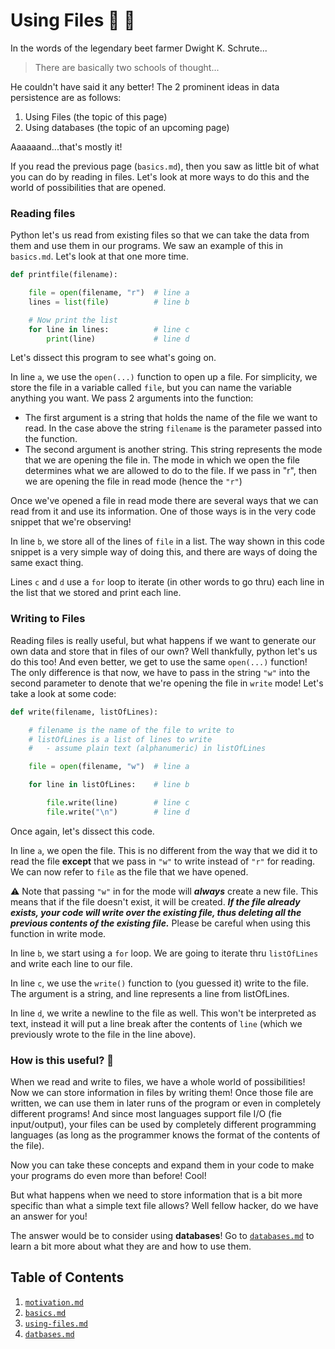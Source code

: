 # Using Files 📄 📃

In the words of the legendary beet farmer Dwight K. Schrute...
>There are basically two schools of thought...

He couldn't have said it any better! The 2 prominent
ideas in data persistence are as follows:
1. Using Files (the topic of this page)
2. Using databases (the topic of an upcoming page)

Aaaaaand...that's mostly it!

If you read the previous page (`basics.md`), then you saw
as little bit of what you can do by reading in files. Let's
look at more ways to do this and the world of possibilities
that are opened.

### Reading files

Python let's us read from existing files so that we can take
the data from them and use them in our programs. We saw an
example of this in `basics.md`. Let's look at that one more
time.

```python
def printfile(filename):

    file = open(filename, "r")  # line a
    lines = list(file)          # line b

    # Now print the list
    for line in lines:          # line c
        print(line)             # line d

```

Let's dissect this program to see what's going on.

In line `a`, we use the `open(...)` function to open up a
file. For simplicity, we store the file in a variable
called `file`, but you can name the variable anything
you want. We pass 2 arguments into the function:
* The first argument is a string that holds the name of
  the file we want to read. In the case above the string `filename` is the parameter passed into the function.
* The second argument is another string. This string
  represents the mode that we are opening the file in.
  The mode in which we open the file determines what we
  are allowed to do to the file. If we pass in "r", then
  we are opening the file in read mode (hence the `"r"`)

Once we've opened a file in read mode there are several
ways that we can read from it and use its information.
One of those ways is in the very code snippet that we're
observing!

In line `b`, we store all of the lines of `file`
in a list. The way shown in this code snippet is
a very simple way of doing this, and there are ways
of doing the same exact thing.

Lines `c` and `d` use a `for` loop to iterate (in other words to go thru) each line in the list that we stored and print each line.

### Writing to Files

Reading files is really useful, but what happens if we want to generate our own data and store that in files of our own? Well thankfully, python let's us do this too! And even better, we get to use the same `open(...)` function! The only difference is that now, we have to pass in the string `"w"` into the second parameter to denote that we're opening the file in `write` mode! Let's take a look at some
code:

```python
def write(filename, listOfLines):

    # filename is the name of the file to write to
    # listOfLines is a list of lines to write
    #   - assume plain text (alphanumeric) in listOfLines

    file = open(filename, "w")  # line a

    for line in listOfLines:    # line b

        file.write(line)        # line c
        file.write("\n")        # line d

```

Once again, let's dissect this code.

In line `a`, we open the file. This is no different from the way that we did it to read the file **except** that we pass in `"w"` to write instead of `"r"` for reading. We can now refer to `file` as the file that we have opened.

:warning: Note that passing `"w"` in for the mode will *__always__* create a new file. This means that if the file doesn't exist, it will be created. *__If the file already exists, your code will write over the existing file, thus deleting all the previous contents of the existing file.__* Please be careful when using this function in write mode.

In line `b`, we start using a `for` loop. We are going to iterate thru `listOfLines` and write each line to our file.

In line `c`, we use the `write()` function to (you guessed it) write to the file. The argument is a string, and line represents a line from listOfLines.

In line `d`, we write a newline to the file as well. This won't be interpreted as text, instead it will put a line break after the contents of `line` (which we previously wrote to the file in the line above).

### How is this useful? 🤔

When we read and write to files, we have a whole world of possibilities! Now we can store information in files by writing them! Once those file are written, we can use them in later runs of the program or even in completely different programs! And since most languages support file I/O (fie input/output), your files can be used by completely different programming languages (as long as the programmer knows the format of the contents of the file).

Now you can take these concepts and expand them in your code to make your programs do even more than before! Cool!

But what happens when we need to store information that is a bit more specific than what a simple text file allows?
Well fellow hacker, do we have an answer for you!

The answer would be to consider using **databases**! Go to [`databases.md`](./databases.md) to learn a bit more about what they are and how to use them.

## Table of Contents
1. [`motivation.md`](./motivation.md)
2. [`basics.md`](./basics.md)
3. [`using-files.md`](./using-files.md)
4. [`datbases.md`](./databases.md)
